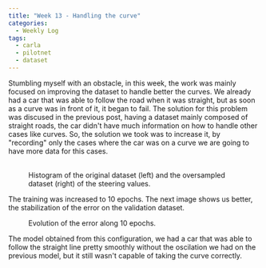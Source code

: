 ```yaml
---
title: "Week 13 - Handling the curve"
categories:
  - Weekly Log
tags:
  - carla
  - pilotnet
  - dataset
---
```


Stumbling myself with an obstacle, in this week, the work was mainly focused on improving the dataset to handle better the curves. We already had a car that was able to follow the road when it was straight, but as soon as a curve was in front of it, it began to fail. The solution for this problem was discused in the previous post, having a dataset mainly composed of straight roads, the car didn't have much information on how to handle other cases like curves. So, the solution we took was to increase it, by "recording" only the cases where the car was on a curve we are going to have more data for this cases.

<figure class="half">
  <img src="{{ site.url }}{{ site.baseurl }}/assets/images/histogram_13+curves.png" alt="">
  <img src="{{ site.url }}{{ site.baseurl }}/assets/images/histogram_13+curves_extreme.png" alt="">
  <figcaption>Histogram of the original dataset (left) and the oversampled dataset (right) of the steering values.</figcaption>
</figure>

The training was increased to 10 epochs. The next image shows us better, the stabilization of the error on the validation dataset.

<figure style="width:80%" class="align-center">
  <img src="{{ site.url }}{{ site.baseurl }}/assets/images/epoch_loss_1.png" alt="">
  <figcaption>Evolution of the error along 10 epochs.</figcaption>
</figure>

The model obtained from this configuration, we had a car that was able to follow the straight line pretty smoothly without the oscilation we had on the previous model, but it still wasn't capable of taking the curve correctly.

